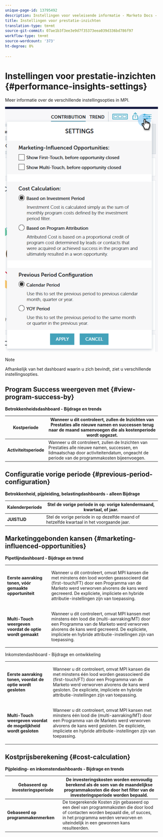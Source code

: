 ```yaml
---
unique-page-id: 13795492
description: Instellingen voor veeleisende informatie - Marketo Docs - Productdocumentatie
title: Instellingen voor prestatie-inzichten
translation-type: tm+mt
source-git-commit: 07ae1b3f3ee3e9d7f35373eea039d336bd786f97
workflow-type: tm+mt
source-wordcount: '373'
ht-degree: 0%

---
```



# Instellingen voor prestatie-inzichten {#performance-insights-settings}

Meer informatie over de verschillende instellingsopties in MPI.

![](assets/1-3.png)

>[!NOTE]
>
>Afhankelijk van het dashboard waarin u zich bevindt, ziet u verschillende instellingsopties.

## Program Success weergeven met {#view-program-success-by}

**Betrokkenheidsdashboard - Bijdrage en trends**

| **Kostperiode** | Wanneer u dit controleert, zullen de Inzichten van Prestaties alle nieuwe namen en successen terug naar de maand samenvoegen die als kostenperiode wordt opgezet. |
|---|---|
| **Activiteitsperiode** | Wanneer u dit controleert, zullen de Inzichten van Prestaties alle nieuwe namen, successen, en lidmaatschap door activiteitendatum, ongeacht de periode van de programmakosten bijeenvoegen. |

## Configuratie vorige periode {#previous-period-configuration}

**Betrokkenheid, pijpleiding, belastingdashboards - alleen Bijdrage**

| **Kalenderperiode** | Stel de vorige periode in op: vorige kalendermaand, kwartaal, of jaar. |
|---|---|
| **JUISTIJD** | Stel de vorige periode in op dezelfde maand of hetzelfde kwartaal in het voorgaande jaar. |

## Marketinggebonden kansen {#marketing-influenced-opportunities}

**Pipetlijndashboard - Bijdrage en trend**

<table> 
 <tbody> 
  <tr> 
   <td><strong>Eerste aanraking tonen, vóór gemaakte opportuniteit</strong></td> 
   <td><p>Wanneer u dit controleert, omvat MPI kansen die met minstens één lood worden geassocieerd dat (first-touch/FT) door een Programma van de Marketo werd verworven alvorens de kans werd gecreeerd. De expliciete, impliciete en hybride attributie-instellingen zijn van toepassing.</p></td> 
  </tr> 
  <tr> 
   <td><strong>Multi-Touch weergeven voordat de optie wordt gemaakt</strong></td> 
   <td><p>Wanneer u dit controleert, omvat MPI kansen met minstens één lood die (multi-aanraking/MT) door een Programma van de Marketo werd verworven alvorens de kans werd gecreeerd. De expliciete, impliciete en hybride attributie-instellingen zijn van toepassing.</p></td> 
  </tr> 
 </tbody> 
</table>

Inkomstendashboard - Bijdrage en ontwikkeling

<table> 
 <tbody> 
  <tr> 
   <td><strong>Eerste aanraking tonen, voordat de optie wordt gesloten</strong></td> 
   <td><p>Wanneer u dit controleert, omvat MPI kansen die met minstens één lood worden geassocieerd die (first-touch/FT) door een Programma van de Marketo werd verworven alvorens de kans werd gesloten. De expliciete, impliciete en hybride attributie-instellingen zijn van toepassing.</p></td> 
  </tr> 
  <tr> 
   <td><strong>Multi-Touch weergeven voordat de mogelijkheid wordt gesloten</strong></td> 
   <td><p>Wanneer u dit controleert, omvat MPI kansen met minstens één lood die (multi-aanraking/MT) door een Programma van de Marketo werd verworven alvorens de kans werd gesloten. De expliciete, impliciete en hybride attributie-instellingen zijn van toepassing.</p></td> 
  </tr> 
 </tbody> 
</table>

## Kostprijsberekening {#cost-calculation}

**Pijpleiding- en inkomstendashboards - Bijdrage en trends**

| **Gebaseerd op investeringsperiode** | De investeringskosten worden eenvoudig berekend als de som van de maandelijkse programmakosten die door het filter van de investeringsperiode worden bepaald. |
|---|---|
| **Gebaseerd op programmakenmerken** | De toegerekende Kosten zijn gebaseerd op een deel van programmakosten die door lood of contacten worden bepaald die, of succes, in het programma werden verworven en uiteindelijk in een gewonnen kans resulteerden. |


